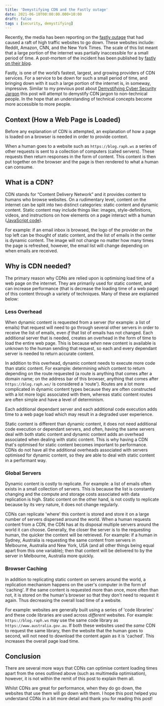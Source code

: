 ```yaml
---
title: 'Demystifying CDN and the Fastly outage'
date: 2021-06-10T00:00:00.000+10:00
draft: false
tags : [security, demystifying]
---
```


Recently, the media has been reporting on the [fastly
outage](https://www.cnbc.com/2021/06/08/reddit-and-global-news-sites-go-offline.html)
that had caused a raft of high traffic websites to go down. These websites include:
Reddit, Amazon, CNN, and the New York Times. The scale of this list meant that
a large portion of the internet was partially inaccessible for a small period
of time. A post-mortem of the incident has been published by [fastly on their blog](https://www.fastly.com/blog/summary-of-june-8-outage).

Fastly, is one of the world’s fastest, largest, and growing providers of CDN
services. For a service to be down for such a small period of time, and
bringing down with it such a large portion of the internet is, in someway,
impressive. Similar to my previous post about [Demystifying Cyber Security
Jargon](./demystifying-cyber-security-jargon.md) this post will
attempt to demystify CDN jargon to non-technical people. In the hope that an
understanding of technical concepts become more accessible to more people.

## Context (How a Web Page is Loaded)

Before any explanation of CDN is attempted, an explanation of how a page is
loaded on a browser is needed in order to provide context.

When a human goes to a website such as `https://blog.raph.ws` a series of other
requests is sent to a collection of computers (called servers). These
requests then return responses in the form of content. This content is then put
together on the browser and the page is then rendered to what a human can consume.

## What is a CDN?

CDN stands for “Content Delivery Network” and it provides content to humans who
browse websites. On a rudimentary level, content on the internet can be
split into two distinct categories: static content and dynamic content. Static
content may include things like: images, style-definitions, videos, and
instructions on how elements on a page interact with a human ([JavaScript
code](https://en.wikipedia.org/wiki/JavaScript)).

For example: if an email inbox is browsed, the logo of the provider on the top left can be
thought of static content, and the list of emails in the center is dynamic
content.
The image will not change no matter how many times the page is refreshed,
however, the email list will change depending on when emails are received.

## Why is CDN needed?

The primary reason why CDNs are relied upon is optimising load time of a web
page on the internet. They are primarily used for static content, and can
increase performance (that is decrease the loading time of a web page) of this
content through a variety of techniques.  Many of these are explained below:

### Less Overhead

When dynamic content is requested from a server (for example: a list of emails) that request
will need to go through several other servers in order to receive the list of
emails, even *if* that list of emails has not changed. Each
additional server that is needed, creates an overhead in the form of time to
load the entire web page. This is because *when*
new content is available is unknown to the human sending that request, so each
and every dependant server is needed to return accurate content.

In addition to this overhead, dynamic content needs to execute more code than
static content. For example: determining which
content to return depending on the route requested (a route is anything that comes
after a domain name; on the address bar of this browser, anything
that comes after `https://blog.raph.ws/` is considered a 'route').
Routes are a lot more complicated in dynamic content types because they
are often constructed with a lot more logic associated with them, whereas static
content routes are often simple and have a level of determinism.

Each additional dependant server and each additional code execution adds time to
a web page load which may result in a degraded user experience.

Static content is different than dynamic content, it does not need additional
code execution or dependant servers, and often, having the same servers deal
with both static content and dynamic content adds an overhead associated when
dealing with static content. This is why having a CDN that's optimised for
static content becomes important to performance. CDNs do not have all the
additional overheads associated with servers optimised for dynamic content, so
they are able to deal with static content in a performant way.

### Global Servers

Dynamic content is costly to replicate. For example: a list of emails often
exists in a small collection of servers. This is because the list is constantly
changing and the compute and storage costs associated with data replication is
high. Static content on the other hand, is not costly to replicate because by
its very nature, it does not change regularly.

CDNs can replicate 'where' this content is stored and store it
on a large number of servers dispersed around the world. When a human requests
content from a CDN, the CDN has at its disposal multiple servers around the
world it can choose. Generally, the closer the server is to the requesting
human, the quicker the content will be retrieved. For example: if a human in
Sydney, Australia is requesting the same content from servers in Melbourne,
Australia and New York, USA (and all other things being equal apart from this
one variable); then that content will be delivered to by the server in
Melbourne, Australia more quickly.

### Browser Caching

In addition to replicating static content on servers around the world, a
replication mechanism happens on the user's computer in the form of 'caching'.
If the same content is requested more than once, more often than not, it is
stored on the human's browser so that they don't need to request it again. Thus
decreasing the overall load time of a website.

For example: websites are generally built using a series of 'code libraries' and
these code libraries are used across *different* websites. For example:
`https://blog.raph.ws` may use the same code library as
`https://www.australia.gov.au`. If both these websites used the *same* CDN to
request the same library, then the website that the human goes to second, will
not need to download the content again as it is 'cached'. This increases the
overall page load time.

## Conclusion

There are several more ways that CDNs can optimise
content loading times apart from the ones outlined above (such as multimedia
optimisation), however, it is not within the remit of this post to explain them all.

Whilst CDNs are great for performance, when they do go down, the websites that use
them will go down with them. I hope this post helped you understand CDNs in a
bit more detail and thank you for reading this post!
